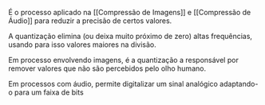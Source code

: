 É o processo aplicado na [[Compressão de Imagens]] e [[Compressão de Áudio]] para reduzir a precisão de certos valores.

A quantização elimina (ou deixa muito próximo de zero) altas frequências, usando para isso valores maiores na divisão.

Em processo envolvendo imagens, é a quantização a responsável por remover valores que não são percebidos pelo olho humano.

Em processos com áudio, permite digitalizar um sinal analógico adaptando-o para um faixa de bits